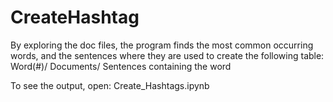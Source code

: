 # CreateHashtag

By exploring the doc files, the program finds the most common occurring words, and the sentences where they are used to create the following table:
Word(#)/	Documents/	Sentences containing the word

To see the output, open: Create_Hashtags.ipynb
